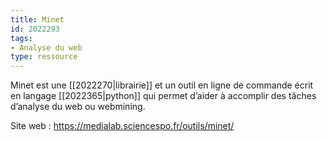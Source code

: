 ```yaml
---
title: Minet
id: 2022293
tags:
- Analyse du web
type: ressource
---
```


Minet est une [[2022270|librairie]] et un outil en ligne de commande écrit en langage [[2022365|python]] qui permet d’aider à accomplir des tâches d’analyse du web ou webmining.

Site web : <https://medialab.sciencespo.fr/outils/minet/>

